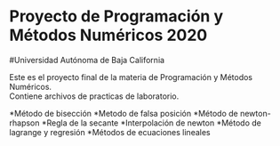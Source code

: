 # Proyecto de Programación y Métodos Numéricos 2020
#Universidad Autónoma de Baja California 

Este es el proyecto final de la materia de Programación y Métodos Numéricos.  
Contiene archivos de practicas de laboratorio.

*Método de bisección
*Metodo de falsa posición
*Método de newton-rhapson
*Regla de la secante
*Interpolación de newton
*Método de lagrange y regresión
*Métodos de ecuaciones lineales
